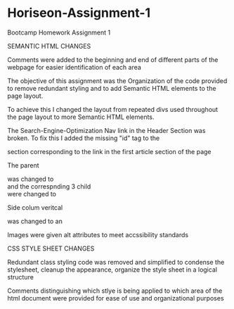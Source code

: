 # Horiseon-Assignment-1
Bootcamp Homework Assignment 1

SEMANTIC HTML CHANGES

Comments were added to the beginning and end of different parts of the webpage for easier identification of each area

The objective of this assignment was the Organization of the code provided to remove redundant styling and to add Semantic HTML elements to the page layout.

To achieve this I changed the layout from repeated divs used throughout the page layout to more Semantic HTML elements.

The Search-Engine-Optimization Nav link in the Header Section was broken. To fix this I added the missing "id" tag to the <main> section corresponding to the link in the first article section of the page

The parent <div> was changed to <main> and the correspnding 3 child <div> were changed to <article>

Side colum veritcal <div> was changed to an <aside>

Images were given alt attributes to meet accssibility standards


CSS STYLE SHEET CHANGES

Redundant class styling code was removed and simplified to condense the stylesheet, cleanup the appearance, organize the style sheet in a logical structure

Comments distinguishing which stlye is being applied to which area of the html document were provided for ease of use and organizational purposes



